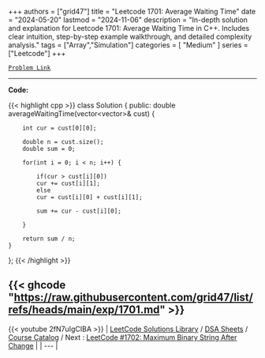 
+++
authors = ["grid47"]
title = "Leetcode 1701: Average Waiting Time"
date = "2024-05-20"
lastmod = "2024-11-06"
description = "In-depth solution and explanation for Leetcode 1701: Average Waiting Time in C++. Includes clear intuition, step-by-step example walkthrough, and detailed complexity analysis."
tags = ["Array","Simulation"]
categories = [
    "Medium"
]
series = ["Leetcode"]
+++



[`Problem Link`](https://leetcode.com/problems/average-waiting-time/description/)

---
**Code:**

{{< highlight cpp >}}
class Solution {
public:
    double averageWaitingTime(vector<vector<int>>& cust) {
        
        int cur = cust[0][0];
        
        double n = cust.size();
        double sum = 0;
        
        for(int i = 0; i < n; i++) {
            
            if(cur > cust[i][0])
            cur += cust[i][1];
            else
            cur = cust[i][0] + cust[i][1];
            
            sum += cur - cust[i][0];
            
        }
        
        return sum / n;
    }
};
{{< /highlight >}}

{{< ghcode "https://raw.githubusercontent.com/grid47/list/refs/heads/main/exp/1701.md" >}}
---
{{< youtube 2fN7uIgCIBA >}}
| [LeetCode Solutions Library](https://grid47.xyz/leetcode/) / [DSA Sheets](https://grid47.xyz/sheets/) / [Course Catalog](https://grid47.xyz/courses/) / Next : [LeetCode #1702: Maximum Binary String After Change](https://grid47.xyz/posts/leetcode-1702-maximum-binary-string-after-change-solution/) |
| --- |

